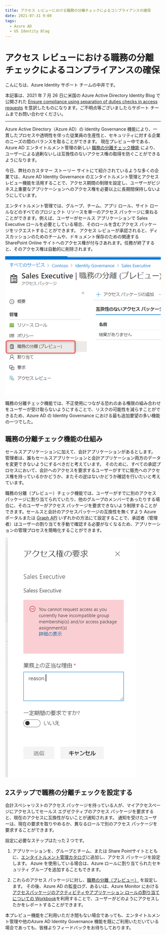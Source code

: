```yaml
---
title: アクセス レビューにおける職務の分離チェックによるコンプライアンスの確保
date: 2021-07-31 9:00
tags:
  - Azure AD
  - US Identity Blog
---
```


# アクセス レビューにおける職務の分離チェックによるコンプライアンスの確保

こんにちは、Azure Identity サポート チームの中井です。

本記事は、2021 年 7 月 26 日に米国の Azure Active Directory Identity Blog で公開された [Ensure compliance using separation of duties checks in access requests](https://techcommunity.microsoft.com/t5/azure-active-directory-identity/ensure-compliance-using-separation-of-duties-checks-in-access/ba-p/2466939) を意訳したものになります。ご不明点等ございましたらサポート チームまでお問い合わせください。

------

Azure Active Directory（Azure AD）の Identity Governance 機能により、一貫したプロセスや透明性を伴った従業員の生産性と、セキュリティに対する企業のニーズの間のバランスを取ることができます。
現在プレビュー中である、 Azure AD エンタイトルメント管理の新しい [職務の分離チェック機能](https://docs.microsoft.com/en-us/azure/active-directory/governance/entitlement-management-access-package-incompatible) により、ユーザーによる過剰ないしは互換性のないアクセス権の取得を防ぐことができるようになります。
 
今日、弊社のカスタマー ストーリー サイトにて紹介されているような多くの企業では、Azure AD Identity Governance のエンタイトルメント管理とアクセス レビュー機能を活用することで、アクセス期間の制限を設定し、ユーザーがビジネス上重要なアプリケーションへのアクセス権を必要以上に長期間保持しないようにしています。
 

エンタイトルメント管理では、グループ、チーム、アプリ ロール、サイト ロールなどのすべてのプロジェクト リソースを単一のアクセス パッケージに束ねることができます。例えば、ユーザーがセールス アプリケーションで Sales Executive ロールを必要としている場合、そのロールを含むアクセス パッケージをリクエストすることができます。 アクセス レビューが承認されると、ディスカッションのためのチームや、ドキュメント保存のための関連する SharePoint Online サイトへのアクセス権が付与さあれます。任務が終了すると、そのアクセス権は自動的に削除されます。

![](ensure-compliance-using-separation-of-duties-checks-in-access-jp/picture1.png)

職務の分離チェック機能では、不正使用につながる恐れのある権限の組み合わせをユーザーが受け取らないようにすることで、リスクの可能性を減らすことができるため、Azure AD の Identity Governance における最も追加要望の多い機能の一つでした。

## 職務の分離チェック機能の仕組み

セールスアプリケーションに加えて、会計アプリケーションがあるとします。
管理者は、誰もセールスアプリケーションと会計アプリケーション両方のデータを変更できないようにするべきだと考えています。 そのために、すべての承認プロセスにおいて、会計へのアクセスを要求するユーザーがすでに販売へのアクセス権を持っているかかどうか、またその逆はないかどうか確認を行いたいと考えています。

職務の分離（プレビュー）チェック機能では、ユーザーがすでに別のアクセス パッケージに割り当てられていたり、他のグループのメンバーであったりする場合に、そのユーザーがアクセス パッケージを要求できないよう制限することができます。セールスと会計のアクセスパッケージの互換性を無くすよう Azure ポータルまたは [Graph API](https://docs.microsoft.com/ja-jp/graph/api/resources/accesspackage?view=graph-rest-beta) いずれかの方法にて設定することで、承認者（管理者）はユーザーの割り当てを手動で確認する必要がなくなるため、アプリケーションの管理プロセスを簡略化することができます。

![](ensure-compliance-using-separation-of-duties-checks-in-access-jp/picture2.png)

## 2ステップで職務の分離チェックを設定する
会計スペシャリストのアクセス パッケージを持っている人が、マイアクセスページにアクセスしてセールス エグゼクティブのアクセス パッケージを要求すると、現在のアクセスに互換性がないことが通知されます。 通知を受けたユーザーは、現在の要求を取りやめるか、異なるロールで別のアクセス パッケージを要求することができます。

設定に必要なステップはたった２つです。

1. アプリケーションを、グループとチーム、または Share Pointサイトとともに、[エンタイトルメント管理カタログ](https://docs.microsoft.com/ja-jp/azure/active-directory/governance/entitlement-management-access-package-first)に追加し、アクセス パッケージを設定します。 Azure を使用している場合は、Azure ロールに割り当てられたセキュリティ グループを追加することもできます。

2. これらのアクセス パッケージに対し、[職務の分離（プレビュー）](https://docs.microsoft.com/en-us/azure/active-directory/governance/entitlement-management-access-package-incompatible) を設定します。 その後、Azure AD の監査ログ、あるいは、Azure Monitor における[アクセスパッケージのアクティビティやアプリケーション ロールの割り当てについての Workbook](https://docs.microsoft.com/ja-jp/azure/active-directory/governance/entitlement-management-logs-and-reporting)を利用することで、ユーザーがどのようにアクセスしたかをレポートすることができます。

本プレビュー機能をご利用いただき間もない場合であっても、エンタイトルメント管理や他のAzure AD Identity Governance 機能を既にご利用いただいている場合であっても、皆様よりフィードバックをお待ちしております。
 